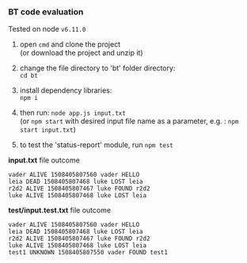 ### BT code evaluation

Tested on node `v6.11.0`

1. open `cmd` and clone the project  
(or download the project and unzip it) 

2. change the file directory to 'bt' folder directory:  
   `cd bt`

3. install dependency libraries:  
   `npm i`

4. then run: `node app.js input.txt`  
(or `npm start` with desired input file name as a parameter, e.g. : `npm start input.txt`)

5. to test the 'status-report' module, run `npm test`  


**input.txt** file outcome
```
vader ALIVE 1508405807560 vader HELLO
leia DEAD 1508405807468 luke LOST leia
r2d2 ALIVE 1508405807467 luke FOUND r2d2
luke ALIVE 1508405807468 luke LOST leia
```  
**test/input.test.txt** file outcome
```
vader ALIVE 1508405807560 vader HELLO
leia DEAD 1508405807468 luke LOST leia
r2d2 ALIVE 1508405807467 luke FOUND r2d2
luke ALIVE 1508405807468 luke LOST leia
test1 UNKNOWN 1508405807550 vader FOUND test1
```
